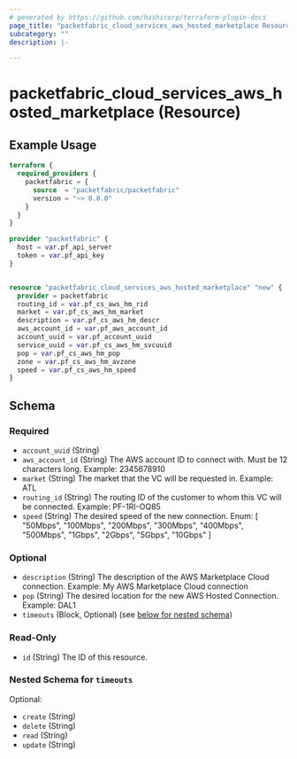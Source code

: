 ```yaml
---
# generated by https://github.com/hashicorp/terraform-plugin-docs
page_title: "packetfabric_cloud_services_aws_hosted_marketplace Resource - terraform-provider-packetfabric"
subcategory: ""
description: |-

---
```


# packetfabric_cloud_services_aws_hosted_marketplace (Resource)



## Example Usage

```terraform
terraform {
  required_providers {
    packetfabric = {
      source  = "packetfabric/packetfabric"
      version = "~> 0.0.0"
    }
  }
}

provider "packetfabric" {
  host = var.pf_api_server
  token = var.pf_api_key
}


resource "packetfabric_cloud_services_aws_hosted_marketplace" "new" {
  provider = packetfabric
  routing_id = var.pf_cs_aws_hm_rid
  market = var.pf_cs_aws_hm_market
  description = var.pf_cs_aws_hm_descr
  aws_account_id = var.pf_aws_account_id
  account_uuid = var.pf_account_uuid
  service_uuid = var.pf_cs_aws_hm_svcuuid
  pop = var.pf_cs_aws_hm_pop
  zone = var.pf_cs_aws_hm_avzone
  speed = var.pf_cs_aws_hm_speed
}
```

## Schema

### Required

- `account_uuid` (String)
- `aws_account_id` (String) The AWS account ID to connect with. Must be 12 characters long.
		Example: 2345678910
- `market` (String) The market that the VC will be requested in.
		Example: ATL
- `routing_id` (String) The routing ID of the customer to whom this VC will be connected.
		Example: PF-1RI-OQ85
- `speed` (String) The desired speed of the new connection.
		Enum: [ "50Mbps", "100Mbps", "200Mbps", "300Mbps", "400Mbps", "500Mbps", "1Gbps", "2Gbps", "5Gbps", "10Gbps" ]

### Optional

- `description` (String) The description of the AWS Marketplace Cloud connection.
		Example: My AWS Marketplace Cloud connection
- `pop` (String) The desired location for the new AWS Hosted Connection.
		Example: DAL1
- `timeouts` (Block, Optional) (see [below for nested schema](#nestedblock--timeouts))

### Read-Only

- `id` (String) The ID of this resource.

<a id="nestedblock--timeouts"></a>
### Nested Schema for `timeouts`

Optional:

- `create` (String)
- `delete` (String)
- `read` (String)
- `update` (String)
